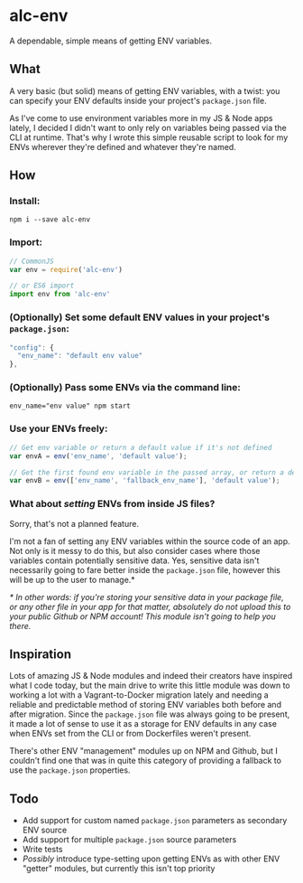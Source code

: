 # alc-env
A dependable, simple means of getting ENV variables.

## What
A very basic (but solid) means of getting ENV variables, with a twist:
you can specify your ENV defaults inside your project's `package.json` file.

As I've come to use environment variables more in my JS & Node apps lately,
I decided I didn't want to only rely on variables being passed via the CLI
at runtime. That's why I wrote this simple reusable script to look for my
ENVs wherever they're defined and whatever they're named.

## How

### Install:
```
npm i --save alc-env
```

### Import:
```js
// CommonJS
var env = require('alc-env')

// or ES6 import
import env from 'alc-env'
```

### (Optionally) Set some default ENV values in your project's `package.json`:
```js
"config": {
  "env_name": "default env value"
},
```

### (Optionally) Pass some ENVs via the command line:
```
env_name="env value" npm start
```

### Use your ENVs freely:
```js
// Get env variable or return a default value if it's not defined
var envA = env('env_name', 'default value');

// Get the first found env variable in the passed array, or return a default value
var envB = env(['env_name', 'fallback_env_name'], 'default value');
```

### What about _setting_ ENVs from inside JS files?
Sorry, that's not a planned feature.

I'm not a fan of setting any ENV variables within the source code of an app. Not
only is it messy to do this, but also consider cases where those variables contain
potentially sensitive data.
Yes, sensitive data isn't necessarily going to fare better inside the `package.json`
file, however this will be up to the user to manage.*

_* In other words: if you're storing your sensitive data in your package file,
or any other file in your app for that matter, absolutely do not upload this
to your public Github or NPM account! This module isn't going to help you there._

## Inspiration
Lots of amazing JS & Node modules and indeed their creators have inspired what I code today,
but the main drive to write this little module was down to working a lot with a
Vagrant-to-Docker migration lately and needing a reliable and predictable method of storing
ENV variables both before and after migration. Since the `package.json` file was always going
to be present, it made a lot of sense to use it as a storage for ENV defaults in any case when
ENVs set from the CLI or from Dockerfiles weren't present.

There's other ENV "management" modules up on NPM and Github, but I couldn't find one
that was in quite this category of providing a fallback to use the `package.json`
properties. 

## Todo
- Add support for custom named `package.json` parameters as secondary ENV source
- Add support for multiple `package.json` source parameters
- Write tests
- _Possibly_ introduce type-setting upon getting ENVs as with other ENV "getter" modules,
but currently this isn't top priority
